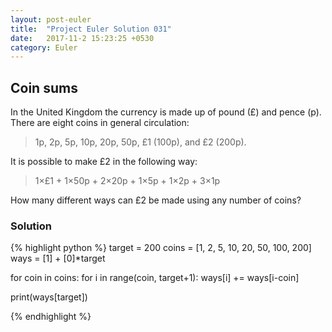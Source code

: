```yaml
---
layout: post-euler
title:  "Project Euler Solution 031"
date:   2017-11-2 15:23:25 +0530
category: Euler
---
```


<h2>Coin sums</h2>
<div><p>In the United Kingdom the currency is made up of pound (£) and pence (p). There are eight coins in general circulation:</p><blockquote>1p, 2p, 5p, 10p, 20p, 50p, £1 (100p), and £2 (200p).</blockquote><p>It is possible to make £2 in the following way:</p><blockquote>1×£1 + 1×50p + 2×20p + 1×5p + 1×2p + 3×1p</blockquote><p>How many different ways can £2 be made using any number of coins?</p></div>

### Solution

{% highlight python %}
target = 200
coins = [1, 2, 5, 10, 20, 50, 100, 200]
ways = [1] + [0]*target

for coin in coins:
    for i in range(coin, target+1):
        ways[i] += ways[i-coin]

print(ways[target])

{% endhighlight %}
